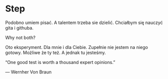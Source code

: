 # Step
Podobno umiem pisać. A talentem trzeba sie dzielić. 
Chciałbym się nauczyć gita i githuba.

Why not both?

Oto eksperyment. Dla mnie i dla Ciebie. Zupełnie nie jestem na niego gotowy. Możliwe że ty też. A jednak tu jesteśmy.


“One good test is worth a thousand expert opinions.”

― Wernher Von Braun
